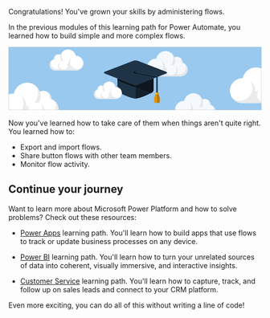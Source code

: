 Congratulations! You've grown your skills by administering flows.

In the previous modules of this learning path for Power Automate, you learned how to
build simple and more complex flows.

![Congratulations! Graduation cap among puffy clouds in a blue sky.](../media/6-heading.png)

Now you've learned how to take care of them when things aren't quite right. You learned how to:

- Export and import flows.
- Share button flows with other team members.
- Monitor flow activity.

## Continue your journey

Want to learn more about Microsoft Power Platform and how to solve problems? Check out these resources:

- [Power Apps](/training/paths/create-powerapps/?azure-portal=true) learning path. You'll learn how to build apps that use flows to track or update business processes on any device.

- [Power BI](/training/modules/get-started-with-power-bi/?azure-portal=true) learning path.  You'll learn how to turn your unrelated sources of data into coherent, visually immersive, and interactive insights.

- [Customer Service](/training/modules/get-started-with-dynamics-365-for-customer-service/?azure-portal=true) learning path.  You'll learn how to capture, track, and follow up on sales leads and connect to your CRM platform.

Even more exciting, you can do all of this without writing a line of code!
